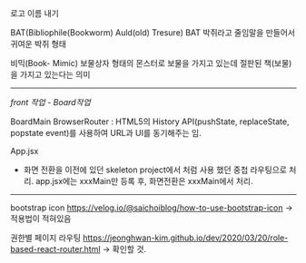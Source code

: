 로고 이름 내기 

BAT(Bibliophile(Bookworm) Auld(old) Tresure)
BAT 박쥐라고 줄임말을 만들어서 귀여운 박쥐 형태

비믹(Book- Mimic) 
보물상자 형태의 몬스터로 보물을 가지고 있는데 절판된 책(보물)을 가지고 있는다는 의미

---------
*front 작업 - Board작업*

BoardMain
BrowserRouter
 : HTML5의 History API(pushState, replaceState, popstate event)를 사용하여 URL과 UI를 동기해주는 <Router>임.

 App.jsx
 - 화면 전환을 이전에 있던 skeleton project에서 처럼 사용 했던 중첩 라우팅으로 처리. app.jsx에는 xxxMain만 등록 후, 화면전환은 xxxMain에서 처리.

 


 ------
 bootstrap icon
 https://velog.io/@saichoiblog/how-to-use-bootstrap-icon
 -> 적용법이 적혀있음

 권한별 페이지 라우팅
 https://jeonghwan-kim.github.io/dev/2020/03/20/role-based-react-router.html
 -> 확인할 것.